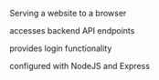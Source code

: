 Serving a website to a browser

accesses backend API endpoints

provides login functionality

configured with NodeJS and Express